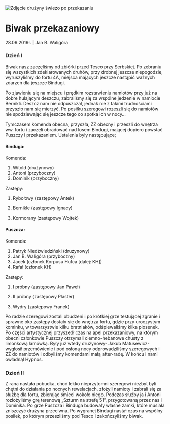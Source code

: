 ![Zdjęcie drużyny świeżo po przekazaniu](https://lh3.googleusercontent.com/bpueIMwZ5oohztLmXRer3n_VuxVOUuI6kzMZFuXmq7zJuvJuKUo1EcFr-qByN4UBkvXwCL0IJ8HuYVw5TXNdLO40gNo-S0rT5HVilNqgHrz6OTACs2oyMwO4a_K3YNBcIrwCrI1a=w1262-h946-no)

# Biwak przekazaniowy

28.09.2019r. | Jan B. Waligóra

### Dzień I

Biwak nasz zaczęliśmy od zbiórki przed Tesco przy Serbskiej. Po zebraniu się wszystkich zdeklarowanych druhów, przy drobnej jeszcze niepogodzie, wyruszyliśmy do fortu 4A, miejsca mających jeszcze nastąpić ważnych zdarzeń dla jeszcze Bindugi.

Po zjawieniu się na miejscu i prędkim rozstawieniu namiotów przy już na dobre hulającym deszczu, zabraliśmy się za wspólne jedzenie w namiocie Bernikli. Deszcz nam nie odpuszczał, jednak nie z takimi trudnościami przyszło nam się mierzyć. Po posiłku szeregowi rozeszli się do namiotów nie spodziewając się jeszcze tego co spotka ich w nocy…

Tymczasem komenda obecna, przyszła, ZZ obecny i przeszli do wnętrza ww. fortu i zaczęli obradować nad losem Bindugi, mającej dopiero powstać Puszczy i przekazaniem. Ustalenia były następujące;

#### Binduga:

Komenda:

1.  Witold (drużynowy)
2.  Antoni (przyboczny)
3.  Dominik (przyboczny)

Zastępy:

1.  Rybołowy (zastępowy Antek)

2.  Bernikle (zastępowy Ignacy)

3.  Kormorany (zastępowy Wojtek)

#### Puszcza:

Komenda:
1.  Patryk Niedźwiedziński (drużynowy)
2.  Jan B. Waligóra (przyboczny)
3.  Jacek (członek Korpusu Hufca \[dalej: KH\])
4.  Rafał (członek KH)

Zastępy:

1.  I próbny (zastępowy Jan Paweł)

2.  II próbny (zastępowy Plaster)

3.  Wydry (zastępowy Franek)

Po radzie szeregowi zostali obudzeni i po krótkiej grze testującej zgranie i sprawne oko zastępy dostały się do wnętrza fortu, gdzie przy uroczystym kominku, w towarzystwie kilku bratniaków, odśpiewaliśmy kilka piosenek. Po części artystycznej przyszedł czas na apel przekazaniowy, na którym obecni członkowie Puszczy otrzymali ciemno-hebanowe chusty z limonkową lamówką. Były już wtedy drużynowy- Jakub Matusewicz- wygłosił przemówienie i pod osłoną nocy odprowadziliśmy szeregowych i ZZ do namiotów i odbyliśmy komendami małą after-radę. W końcu i nami owładnął Hypnos.

### Dzień II

Z rana nastała pobudka, choć lekko nieprzytomni szeregowi niezbyt byli chętni do działania po nocnych rewelacjach, złożyli namioty i zabrali się za służbę dla fortu, zbierając śmieci wokoło niego. Podczas służby ja i Antoni rozłożyliśmy grę terenową „Szturm na strefę 51”, przygotowaną przez nas i Dominika. Po grze Puszcza i Binduga budowały własne zamki, które musiała zniszczyć drużyna przeciwna. Po wygranej Bindugi nastał czas na wspólny posiłek, po którym przeszliśmy pod Tesco i zakończyliśmy biwak.
